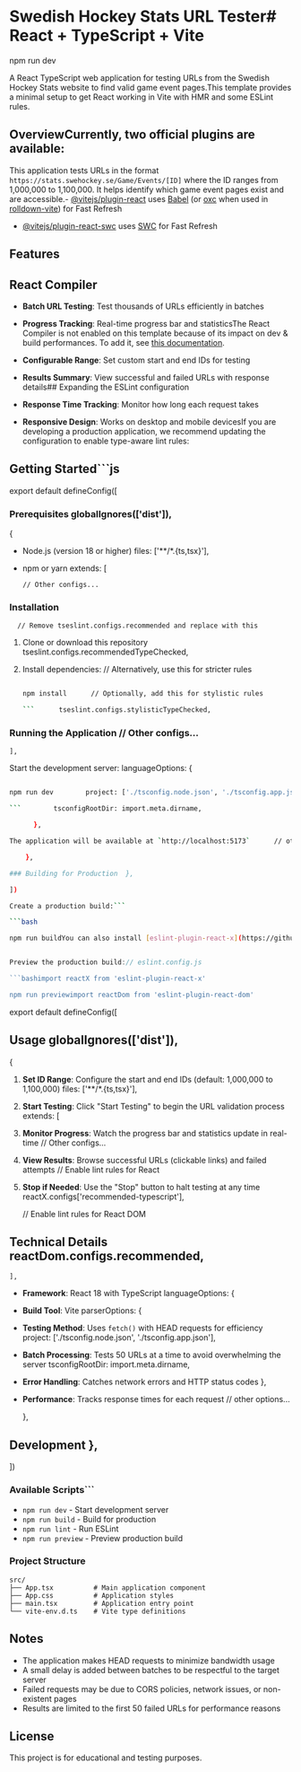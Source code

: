 # Swedish Hockey Stats URL Tester# React + TypeScript + Vite

npm run dev

A React TypeScript web application for testing URLs from the Swedish Hockey Stats website to find valid game event pages.This template provides a minimal setup to get React working in Vite with HMR and some ESLint rules.

## OverviewCurrently, two official plugins are available:

This application tests URLs in the format `https://stats.swehockey.se/Game/Events/[ID]` where the ID ranges from 1,000,000 to 1,100,000. It helps identify which game event pages exist and are accessible.- [@vitejs/plugin-react](https://github.com/vitejs/vite-plugin-react/blob/main/packages/plugin-react) uses [Babel](https://babeljs.io/) (or [oxc](https://oxc.rs) when used in [rolldown-vite](https://vite.dev/guide/rolldown)) for Fast Refresh

- [@vitejs/plugin-react-swc](https://github.com/vitejs/vite-plugin-react/blob/main/packages/plugin-react-swc) uses [SWC](https://swc.rs/) for Fast Refresh

## Features

## React Compiler

- **Batch URL Testing**: Test thousands of URLs efficiently in batches

- **Progress Tracking**: Real-time progress bar and statisticsThe React Compiler is not enabled on this template because of its impact on dev & build performances. To add it, see [this documentation](https://react.dev/learn/react-compiler/installation).

- **Configurable Range**: Set custom start and end IDs for testing

- **Results Summary**: View successful and failed URLs with response details## Expanding the ESLint configuration

- **Response Time Tracking**: Monitor how long each request takes

- **Responsive Design**: Works on desktop and mobile devicesIf you are developing a production application, we recommend updating the configuration to enable type-aware lint rules:

## Getting Started```js

export default defineConfig([

### Prerequisites globalIgnores(['dist']),

{

- Node.js (version 18 or higher) files: ['**/*.{ts,tsx}'],

- npm or yarn extends: [

      // Other configs...

### Installation

      // Remove tseslint.configs.recommended and replace with this

1. Clone or download this repository tseslint.configs.recommendedTypeChecked,

2. Install dependencies: // Alternatively, use this for stricter rules

   ````bash tseslint.configs.strictTypeChecked,

   npm install      // Optionally, add this for stylistic rules

   ```      tseslint.configs.stylisticTypeChecked,
   ````

### Running the Application // Other configs...

    ],

Start the development server: languageOptions: {

````bash parserOptions: {

npm run dev        project: ['./tsconfig.node.json', './tsconfig.app.json'],

```        tsconfigRootDir: import.meta.dirname,

      },

The application will be available at `http://localhost:5173`      // other options...

    },

### Building for Production  },

])

Create a production build:```

```bash

npm run buildYou can also install [eslint-plugin-react-x](https://github.com/Rel1cx/eslint-react/tree/main/packages/plugins/eslint-plugin-react-x) and [eslint-plugin-react-dom](https://github.com/Rel1cx/eslint-react/tree/main/packages/plugins/eslint-plugin-react-dom) for React-specific lint rules:

````

````js

Preview the production build:// eslint.config.js

```bashimport reactX from 'eslint-plugin-react-x'

npm run previewimport reactDom from 'eslint-plugin-react-dom'

````

export default defineConfig([

## Usage globalIgnores(['dist']),

{

1. **Set ID Range**: Configure the start and end IDs (default: 1,000,000 to 1,100,000) files: ['**/*.{ts,tsx}'],

2. **Start Testing**: Click "Start Testing" to begin the URL validation process extends: [

3. **Monitor Progress**: Watch the progress bar and statistics update in real-time // Other configs...

4. **View Results**: Browse successful URLs (clickable links) and failed attempts // Enable lint rules for React

5. **Stop if Needed**: Use the "Stop" button to halt testing at any time reactX.configs['recommended-typescript'],

   // Enable lint rules for React DOM

## Technical Details reactDom.configs.recommended,

    ],

- **Framework**: React 18 with TypeScript languageOptions: {

- **Build Tool**: Vite parserOptions: {

- **Testing Method**: Uses `fetch()` with HEAD requests for efficiency project: ['./tsconfig.node.json', './tsconfig.app.json'],

- **Batch Processing**: Tests 50 URLs at a time to avoid overwhelming the server tsconfigRootDir: import.meta.dirname,

- **Error Handling**: Catches network errors and HTTP status codes },

- **Performance**: Tracks response times for each request // other options...

  },

## Development },

])

### Available Scripts```

- `npm run dev` - Start development server
- `npm run build` - Build for production
- `npm run lint` - Run ESLint
- `npm run preview` - Preview production build

### Project Structure

```
src/
├── App.tsx          # Main application component
├── App.css          # Application styles
├── main.tsx         # Application entry point
└── vite-env.d.ts    # Vite type definitions
```

## Notes

- The application makes HEAD requests to minimize bandwidth usage
- A small delay is added between batches to be respectful to the target server
- Failed requests may be due to CORS policies, network issues, or non-existent pages
- Results are limited to the first 50 failed URLs for performance reasons

## License

This project is for educational and testing purposes.
